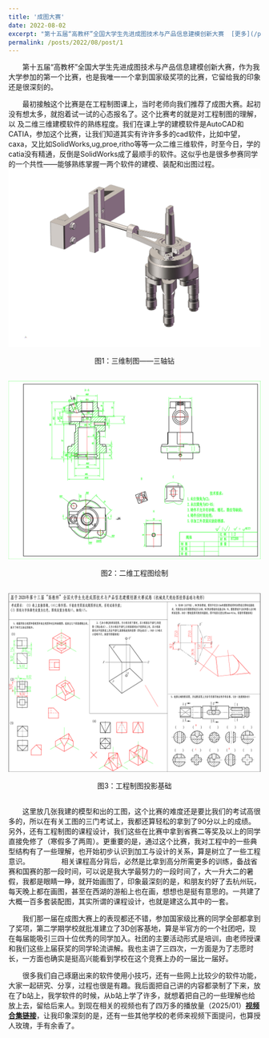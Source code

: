 ```yaml
---
title: '成图大赛'
date: 2022-08-02
excerpt: "第十五届“高教杯”全国大学生先进成图技术与产品信息建模创新大赛  [更多](/posts/2022/08/post/1)"
permalink: /posts/2022/08/post/1
---
```


　　第十五届“高教杯”全国大学生先进成图技术与产品信息建模创新大赛，作为我大学参加的第一个比赛，也是我唯一一个拿到国家级奖项的比赛，它留给我的印象还是很深刻的。  

　　最初接触这个比赛是在工程制图课上，当时老师向我们推荐了成图大赛。起初没有想太多，就抱着试一试的心态报名了。这个比赛考的就是对工程制图的理解，以
及二维三维建模软件的熟练程度。我们在课上学的建模软件是AutoCAD和CATIA，参加这个比赛，让我们知道其实有许许多多的cad软件，比如中望，caxa，又比如SolidWorks,ug,proe,ritho等等一众二维三维软件，时至今日，学的catia没有精通，反倒是SolidWorks成了最顺手的软件。这似乎也是很多参赛同学的一个共性——能够熟练掌握一两个软件的建模、装配和出图过程。
![三维制图](/assets/images/三维制图.png)
<center>图1：三维制图——三轴钻</center><br>


![二维工程图绘制](/assets/images/二维工程图绘制.png)
<center>图2：二维工程图绘制</center><br>


![工程制图投影基础](/assets/images/工程制图投影基础.png)
<center>图3：工程制图投影基础</center><br>

　　这里放几张我建的模型和出的工图，这个比赛的难度还是要比我们的考试高很多的，所以在有关工图的三门考试上，我都还算轻松的拿到了90分以上的成绩。另外，还有工程制图的课程设计，我们这些在比赛中拿到省赛二等奖及以上的同学直接免修了（寒假多了两周）。更重要的是，通过这个比赛，我对工程中的一些典型结构有了一些理解，也开始初步认识到加工与设计的关系，算是树立了一些工程意识。
　　
　　相关课程高分背后，必然是比拿到高分所需更多的训练，备战省赛和国赛的那一段时间，可以说是我大学最努力的一段时间了，大一升大二的暑假，我都是眼睛一睁，就开始画图了，印象最深刻的是，和朋友约好了去杭州玩，每天晚上都在画图，甚至在西湖的游船上也在画，想想也是挺有意思的。一共建了大概一百多套装配图，其实所谓的课程设计，也就是建这么其中的一套。

　　我们那一届在成图大赛上的表现都还不错，参加国家级比赛的同学全部都拿到了奖项，第二学期学校就批准建立了3D创客基地，算是半官方的一个社团吧，现在每届能吸引三四十位优秀的同学加入。社团的主要活动形式是培训，由老师授课和我们这些上届获奖的同学轮流讲解。我也主讲了三四次，一方面是为了志愿时长，一方面也确实是挺高兴能看到学校在这个竞赛上办的一届比一届好。<br>

　　很多我们自己琢磨出来的软件使用小技巧，还有一些网上比较少的软件功能，大家一起研究、分享，过程也很是有趣。我后面把自己讲的内容都录制了下来，放在了b站上，我学软件的时候，从b站上学了许多，就想着把自己的一些理解也给放上去，留给后来人。到现在相关的视频也有了四万多的播放量（2025/01）[**视频合集链接**](https://space.bilibili.com/1330787288/channel/collectiondetail?sid=4448394&spm_id_from=333.788.0.0)，让我印象深刻的是，还有一些其他学校的老师来视频下面提问，也算授人玫瑰，手有余香了。  
